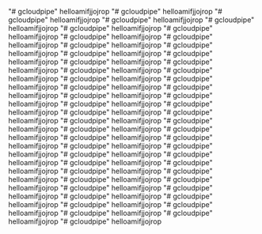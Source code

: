 "# gcloudpipe" 
helloamifjjojrop
"# gcloudpipe" 
helloamifjjojrop
"# gcloudpipe" 
helloamifjjojrop
"# gcloudpipe" 
helloamifjjojrop
"# gcloudpipe" 
helloamifjjojrop
"# gcloudpipe" 
helloamifjjojrop
"# gcloudpipe" 
helloamifjjojrop
"# gcloudpipe" 
helloamifjjojrop
"# gcloudpipe" 
helloamifjjojrop
"# gcloudpipe" 
helloamifjjojrop
"# gcloudpipe" 
helloamifjjojrop
"# gcloudpipe" 
helloamifjjojrop
"# gcloudpipe" 
helloamifjjojrop
"# gcloudpipe" 
helloamifjjojrop
"# gcloudpipe" 
helloamifjjojrop
"# gcloudpipe" 
helloamifjjojrop
"# gcloudpipe" 
helloamifjjojrop
"# gcloudpipe" 
helloamifjjojrop
"# gcloudpipe" 
helloamifjjojrop
"# gcloudpipe" 
helloamifjjojrop
"# gcloudpipe" 
helloamifjjojrop
"# gcloudpipe" 
helloamifjjojrop
"# gcloudpipe" 
helloamifjjojrop
"# gcloudpipe" 
helloamifjjojrop
"# gcloudpipe" 
helloamifjjojrop
"# gcloudpipe" 
helloamifjjojrop
"# gcloudpipe" 
helloamifjjojrop
"# gcloudpipe" 
helloamifjjojrop
"# gcloudpipe" 
helloamifjjojrop
"# gcloudpipe" 
helloamifjjojrop
"# gcloudpipe" 
helloamifjjojrop
"# gcloudpipe" 
helloamifjjojrop
"# gcloudpipe" 
helloamifjjojrop
"# gcloudpipe" 
helloamifjjojrop
"# gcloudpipe" 
helloamifjjojrop
"# gcloudpipe" 
helloamifjjojrop
"# gcloudpipe" 
helloamifjjojrop
"# gcloudpipe" 
helloamifjjojrop
"# gcloudpipe" 
helloamifjjojrop
"# gcloudpipe" 
helloamifjjojrop
"# gcloudpipe" 
helloamifjjojrop
"# gcloudpipe" 
helloamifjjojrop
"# gcloudpipe" 
helloamifjjojrop
"# gcloudpipe" 
helloamifjjojrop
"# gcloudpipe" 
helloamifjjojrop
"# gcloudpipe" 
helloamifjjojrop
"# gcloudpipe" 
helloamifjjojrop
"# gcloudpipe" 
helloamifjjojrop
"# gcloudpipe" 
helloamifjjojrop
"# gcloudpipe" 
helloamifjjojrop
"# gcloudpipe" 
helloamifjjojrop
"# gcloudpipe" 
helloamifjjojrop

